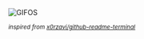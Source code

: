 <div align="justify">
<picture>
    <source media="(prefers-color-scheme: dark)" srcset="https://i.ibb.co/JWwkMKFy/output-gif.gif">
    <source media="(prefers-color-scheme: light)" srcset="https://i.ibb.co/JWwkMKFy/output-gif.gif">
    <img alt="GIFOS" src="https://i.ibb.co/JWwkMKFy/output-gif.gif">
</picture>

<sub><i>inspired from [x0rzavi/github-readme-terminal](https://github.com/x0rzavi/github-readme-terminal)</i></sub>

</div>

<!-- Image deletion URL: https://ibb.co/201KfyYs/b2912bf210eabd46e2d40f9071bbf320 -->